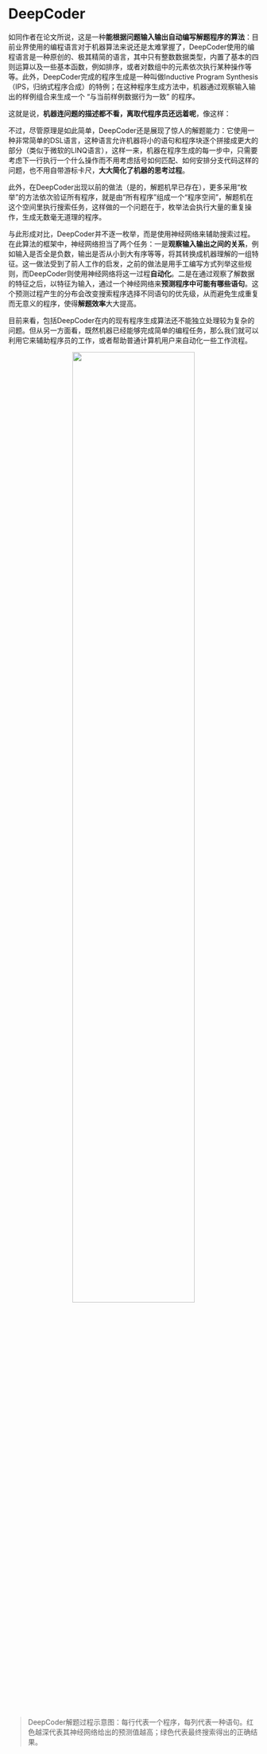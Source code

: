 
# DeepCoder


如同作者在论文所说，这是一种**能根据问题输入输出自动编写解题程序的算法**：目前业界使用的编程语言对于机器算法来说还是太难掌握了，DeepCoder使用的编程语言是一种原创的、极其精简的语言，其中只有整数数据类型，内置了基本的四则运算以及一些基本函数，例如排序，或者对数组中的元素依次执行某种操作等等。此外，DeepCoder完成的程序生成是一种叫做Inductive Program Synthesis（IPS，归纳式程序合成）的特例；在这种程序生成方法中，机器通过观察输入输出的样例组合来生成一个 “与当前样例数据行为一致” 的程序。

这就是说，**机器连问题的描述都不看，离取代程序员还远着呢**，像这样：

不过，尽管原理是如此简单，DeepCoder还是展现了惊人的解题能力：它使用一种非常简单的DSL语言，这种语言允许机器将小的语句和程序块逐个拼接成更大的部分（类似于微软的LINQ语言），这样一来，机器在程序生成的每一步中，只需要考虑下一行执行一个什么操作而不用考虑括号如何匹配、如何安排分支代码这样的问题，也不用自带游标卡尺，**大大简化了机器的思考过程**。

此外，在DeepCoder出现以前的做法（是的，解题机早已存在），更多采用“枚举”的方法依次验证所有程序，就是由“所有程序”组成一个“程序空间”，解题机在这个空间里执行搜索任务，这样做的一个问题在于，枚举法会执行大量的重复操作，生成无数毫无道理的程序。

与此形成对比，DeepCoder并不逐一枚举，而是使用神经网络来辅助搜索过程。在此算法的框架中，神经网络担当了两个任务：一是**观察输入输出之间的关系**，例如输入是否全是负数，输出是否从小到大有序等等，将其转换成机器理解的一组特征。这一做法受到了前人工作的启发，之前的做法是用手工编写方式列举这些规则，而DeepCoder则使用神经网络将这一过程**自动化**。二是在通过观察了解数据的特征之后，以特征为输入，通过一个神经网络来**预测程序中可能有哪些语句**。这个预测过程产生的分布会改变搜索程序选择不同语句的优先级，从而避免生成重复而无意义的程序，使得**解题效率**大大提高。

目前来看，包括DeepCoder在内的现有程序生成算法还不能独立处理较为复杂的问题。但从另一方面看，既然机器已经能够完成简单的编程任务，那么我们就可以利用它来辅助程序员的工作，或者帮助普通计算机用户来自动化一些工作流程。

<p align="center">
    <img width="70%" height="70%" src="http://images.iterate.site/blog/image/20191010/d7yYpkUV90dF.png?imageslim">
</p>

> DeepCoder解题过程示意图：每行代表一个程序，每列代表一种语句。红色越深代表其神经网络给出的预测值越高；绿色代表最终搜索得出的正确结果。

